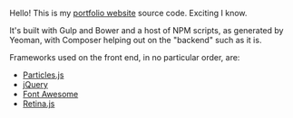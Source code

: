 Hello! This is my [portfolio website](https://dharveydev.com) source code. Exciting I know.

It's built with Gulp and Bower and a host of NPM scripts, as generated by Yeoman, with Composer helping out on the "backend" such as it is.

Frameworks used on the front end, in no particular order, are:
- [Particles.js](http://vincentgarreau.com/particles.js/)
- [jQuery](https://jquery.com/)
- [Font Awesome](http://fontawesome.io/)
- [Retina.js](https://imulus.github.io/retinajs/)